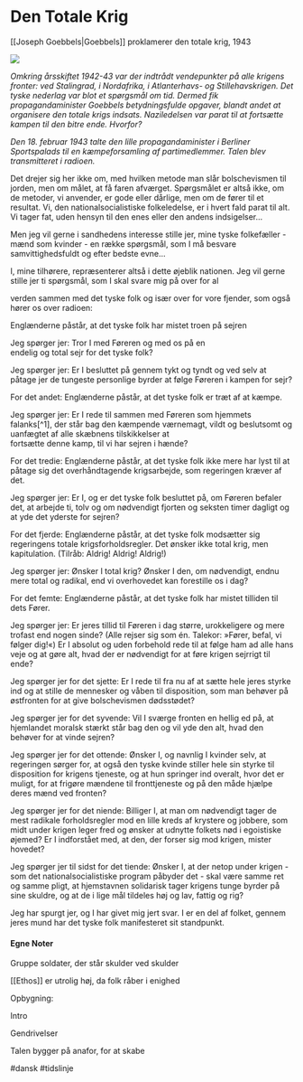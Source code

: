 # Den Totale Krig
[[Joseph Goebbels|Goebbels]] proklamerer den totale krig, 1943

![](https://external-content.duckduckgo.com/iu/?u=https%3A%2F%2Ftse1.mm.bing.net%2Fth%3Fid%3DOIP.81ugwkJeQ-CBuw1NcCyWwQHaEL%26pid%3DApi&f=1)

*Omkring årsskiftet 1942-43 var der indtrådt vendepunkter på alle
krigens fronter: ved Stalingrad, i Nordafrika, i Atlanterhavs- og
Stillehavskrigen. Det tyske nederlag var blot et spørgsmål om tid.
Dermed fik propagandaminister Goebbels betydningsfulde opgaver, blandt
andet at organisere den totale krigs indsats. Naziledelsen var parat til
at fortsætte kampen til den bitre ende. Hvorfor?*

*Den 18. februar 1943 talte den lille propagandaminister i Berliner
Sportspalads til en kæmpeforsamling af partimedlemmer. Talen blev
transmitteret i radioen.*

Det drejer sig her ikke om, med hvilken metode man slår bolschevismen
til jorden, men om målet, at få faren afværget. Spørgsmålet er
altså ikke, om de metoder, vi anvender, er gode eller dårlige, men om de
fører til et resultat. Vi, den nationalsocialistiske folkeledelse, er i
hvert fald parat til alt. Vi tager fat, uden hensyn til den enes eller
den andens indsigelser...

Men jeg vil gerne i sandhedens interesse stille jer, mine tyske
folkefæller - mænd som kvinder - en række spørgsmål, som I må
besvare samvittighedsfuldt og efter bedste evne\...

I, mine tilhørere, repræsenterer altså i dette øjeblik nationen. Jeg vil
gerne stille jer ti spørgsmål, som I skal svare mig på over for al

verden sammen med det tyske folk og især over for vore fjender, som også
hører os over radioen:

Englænderne påstår, at det tyske folk har mistet troen på sejren

Jeg spørger jer: Tror I med Føreren og med os på en\
endelig og total sejr for det tyske folk?

Jeg spørger jer: Er I besluttet på gennem tykt og tyndt og ved selv at
påtage jer de tungeste personlige byrder at følge Føreren i kampen for
sejr?

For det andet: Englænderne påstår, at det tyske folk er træt af at
kæmpe.

Jeg spørger jer: Er I rede til sammen med Føreren som hjemmets
falanks[^1], der står bag den kæmpende værnemagt, vildt og beslutsomt og
uanfægtet af alle skæbnens tilskikkelser at\
fortsætte denne kamp, til vi har sejren i hænde?

For det tredie: Englænderne påstår, at det tyske folk ikke mere har
lyst til at påtage sig det overhåndtagende krigsarbejde, som regeringen
kræver af det.

Jeg spørger jer: Er I, og er det tyske folk besluttet på, om Føreren
befaler det, at arbejde ti, tolv og om nødvendigt fjorten og seksten
timer dagligt og at yde det yderste for sejren?

For det fjerde: Englænderne påstår, at det tyske folk modsætter sig
regeringens totale krigsforholdsregler. Det ønsker ikke total krig, men
kapitulation. (Tilråb: Aldrig! Aldrig! Aldrig!)

Jeg spørger jer: Ønsker I total krig? Ønsker I den, om nødvendigt, endnu
mere total og radikal, end vi overhovedet kan forestille os i dag?

For det femte: Englænderne påstår, at det tyske folk har mistet
tilliden til dets Fører.

Jeg spørger jer: Er jeres tillid til Føreren i dag større, urokkeligere
og mere trofast end nogen sinde? (Alle rejser sig som én. Talekor:
»Fører, befal, vi følger dig!«) Er I absolut og uden forbehold rede til
at følge ham ad alle hans veje og at gøre alt, hvad der er nødvendigt
for at føre krigen sejrrigt til ende?

Jeg spørger jer for det sjette: Er I rede til fra nu af at sætte hele
jeres styrke ind og at stille de mennesker og våben til disposition, som
man behøver på østfronten for at give bolschevismen dødsstødet?

Jeg spørger jer for det syvende: Vil I sværge fronten en hellig ed på,
at hjemlandet moralsk stærkt står bag den og vil yde den alt, hvad den
behøver for at vinde sejren?

Jeg spørger jer for det ottende: Ønsker I, og navnlig I kvinder selv, at
regeringen sørger for, at også den tyske kvinde stiller hele sin styrke
til disposition for krigens tjeneste, og at hun springer ind overalt,
hvor det er muligt, for at frigøre mændene til fronttjeneste og på den
måde hjælpe deres mænd ved fronten?

Jeg spørger jer for det niende: Billiger I, at man om nødvendigt tager
de mest radikale forholdsregler mod en lille kreds af krystere og
jobbere, som midt under krigen leger fred og ønsker at udnytte folkets
nød i egoistiske øjemed? Er I indforstået med, at den, der forser sig
mod krigen, mister hovedet?

Jeg spørger jer til sidst for det tiende: Ønsker I, at der netop under
krigen - som det nationalsocialistiske program påbyder det - skal være
samme ret og samme pligt, at hjemstavnen solidarisk tager krigens tunge
byrder på sine skuldre, og at de i lige mål tildeles høj og lav, fattig
og rig?

Jeg har spurgt jer, og I har givet mig jert svar. I er en del af folket,
gennem jeres mund har det tyske folk manifesteret sit standpunkt.

 
 #### Egne Noter
 
 Gruppe soldater, der står skulder ved skulder

[[Ethos]] er utrolig høj, da folk råber i enighed

Opbygning:

 Intro

Gendrivelser

Talen bygger på anafor, for at skabe

#dansk
#tidslinje
 

<span 
      class='ob-timelines' 
      data-date='1943-02-20-01' 
      data-title='Den Totale Krig - Goebbels' 
      data-class='dansk' 
      data-type='box'
	  data-img='https://external-content.duckduckgo.com/iu/?u=https%3A%2F%2Ftse1.mm.bing.net%2Fth%3Fid%3DOIP.81ugwkJeQ-CBuw1NcCyWwQHaEL%26pid%3DApi&f=1'
	  >
</span>




